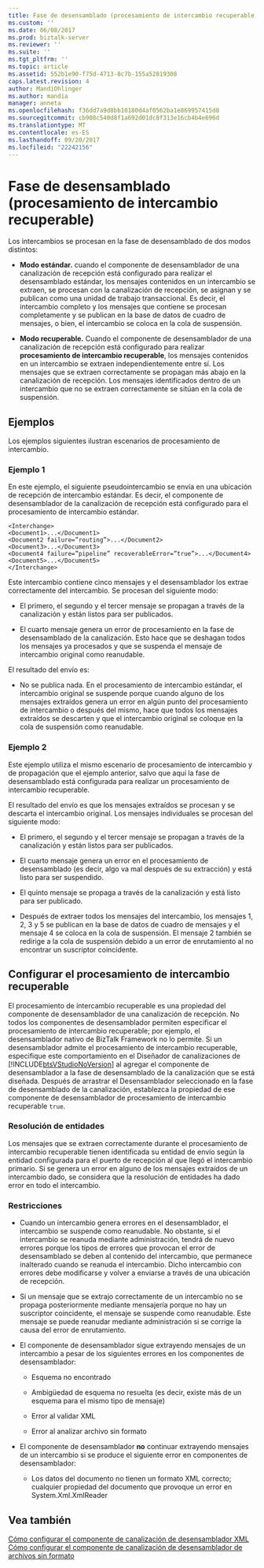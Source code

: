 ```yaml
---
title: Fase de desensamblado (procesamiento de intercambio recuperable) | Documentos de Microsoft
ms.custom: ''
ms.date: 06/08/2017
ms.prod: biztalk-server
ms.reviewer: ''
ms.suite: ''
ms.tgt_pltfrm: ''
ms.topic: article
ms.assetid: 552b1e90-f75d-4713-8c7b-155a52819308
caps.latest.revision: 4
author: MandiOhlinger
ms.author: mandia
manager: anneta
ms.openlocfilehash: f36dd7a9d8bb10180d4af0562ba1e869957415d8
ms.sourcegitcommit: cb908c540d8f1a692d01dc8f313e16cb4b4e696d
ms.translationtype: MT
ms.contentlocale: es-ES
ms.lasthandoff: 09/20/2017
ms.locfileid: "22242156"
---
```

# <a name="disassembly-stage-recoverable-interchange-processing"></a>Fase de desensamblado (procesamiento de intercambio recuperable)
Los intercambios se procesan en la fase de desensamblado de dos modos distintos:  
  
-   **Modo estándar.** cuando el componente de desensamblador de una canalización de recepción está configurado para realizar el desensamblado estándar, los mensajes contenidos en un intercambio se extraen, se procesan con la canalización de recepción, se asignan y se publican como una unidad de trabajo transaccional. Es decir, el intercambio completo y los mensajes que contiene se procesan completamente y se publican en la base de datos de cuadro de mensajes, o bien, el intercambio se coloca en la cola de suspensión.  
  
-   **Modo recuperable.** Cuando el componente de desensamblador de una canalización de recepción está configurado para realizar **procesamiento de intercambio recuperable**, los mensajes contenidos en un intercambio se extraen independientemente entre sí. Los mensajes que se extraen correctamente se propagan más abajo en la canalización de recepción. Los mensajes identificados dentro de un intercambio que no se extraen correctamente se sitúan en la cola de suspensión.  
  
## <a name="examples"></a>Ejemplos  
 Los ejemplos siguientes ilustran escenarios de procesamiento de intercambio.  
  
### <a name="example-1"></a>Ejemplo 1  
 En este ejemplo, el siguiente pseudointercambio se envía en una ubicación de recepción de intercambio estándar. Es decir, el componente de desensamblador de la canalización de recepción está configurado para el procesamiento de intercambio estándar.  
  
```  
<Interchange>  
<Document1>...</Document1>  
<Document2 failure=”routing”>...</Document2>  
<Document3>...</Document3>  
<Document4 failure=”pipeline” recoverableError=”true”>...</Document4>  
<Document5>...</Document5>  
</Interchange>  
```  
  
 Este intercambio contiene cinco mensajes y el desensamblador los extrae correctamente del intercambio. Se procesan del siguiente modo:  
  
-   El primero, el segundo y el tercer mensaje se propagan a través de la canalización y están listos para ser publicados.  
  
-   El cuarto mensaje genera un error de procesamiento en la fase de desensamblado de la canalización. Esto hace que se deshagan todos los mensajes ya procesados y que se suspenda el mensaje de intercambio original como reanudable.  
  
 El resultado del envío es:  
  
-   No se publica nada. En el procesamiento de intercambio estándar, el intercambio original se suspende porque cuando alguno de los mensajes extraídos genera un error en algún punto del procesamiento de intercambio o después del mismo, hace que todos los mensajes extraídos se descarten y que el intercambio original se coloque en la cola de suspensión como reanudable.  
  
### <a name="example-2"></a>Ejemplo 2  
 Este ejemplo utiliza el mismo escenario de procesamiento de intercambio y de propagación que el ejemplo anterior, salvo que aquí la fase de desensamblado está configurada para realizar un procesamiento de intercambio recuperable.  
  
 El resultado del envío es que los mensajes extraídos se procesan y se descarta el intercambio original. Los mensajes individuales se procesan del siguiente modo:  
  
-   El primero, el segundo y el tercer mensaje se propagan a través de la canalización y están listos para ser publicados.  
  
-   El cuarto mensaje genera un error en el procesamiento de desensamblado (es decir, algo va mal después de su extracción) y está listo para ser suspendido.  
  
-   El quinto mensaje se propaga a través de la canalización y está listo para ser publicado.  
  
-   Después de extraer todos los mensajes del intercambio, los mensajes 1, 2, 3 y 5 se publican en la base de datos de cuadro de mensajes y el mensaje 4 se coloca en la cola de suspensión. El mensaje 2 también se redirige a la cola de suspensión debido a un error de enrutamiento al no encontrar un suscriptor coincidente.  
  
## <a name="configuring-recoverable-interchange-processing"></a>Configurar el procesamiento de intercambio recuperable  
 El procesamiento de intercambio recuperable es una propiedad del componente de desensamblador de una canalización de recepción. No todos los componentes de desensamblador permiten especificar el procesamiento de intercambio recuperable; por ejemplo, el desensamblador nativo de BizTalk Framework no lo permite. Si un desensamblador admite el procesamiento de intercambio recuperable, especifique este comportamiento en el Diseñador de canalizaciones de [!INCLUDE[btsVStudioNoVersion](../includes/btsvstudionoversion-md.md)] al agregar el componente de desensamblador a la fase de desensamblado de la canalización que se está diseñada. Después de arrastrar el Desensamblador seleccionado en la fase de desensamblado de la canalización, establezca la propiedad de ese componente de desensamblador de procesamiento de intercambio recuperable `true`.  
  
### <a name="party-resolution"></a>Resolución de entidades  
 Los mensajes que se extraen correctamente durante el procesamiento de intercambio recuperable tienen identificada su entidad de envío según la entidad configurada para el puerto de recepción al que llegó el intercambio primario. Si se genera un error en alguno de los mensajes extraídos de un intercambio dado, se considera que la resolución de entidades ha dado error en todo el intercambio.  
  
### <a name="restrictions"></a>Restricciones  
  
-   Cuando un intercambio genera errores en el desensamblador, el intercambio se suspende como reanudable. No obstante, si el intercambio se reanuda mediante administración, tendrá de nuevo errores porque los tipos de errores que provocan el error de desensamblado se deben al contenido del intercambio, que permanece inalterado cuando se reanuda el intercambio. Dicho intercambio con errores debe modificarse y volver a enviarse a través de una ubicación de recepción.  
  
-   Si un mensaje que se extrajo correctamente de un intercambio no se propaga posteriormente mediante mensajería porque no hay un suscriptor coincidente, el mensaje se suspende como reanudable. Este mensaje se puede reanudar mediante administración si se corrige la causa del error de enrutamiento.  
  
-   El componente de desensamblador sigue extrayendo mensajes de un intercambio a pesar de los siguientes errores en los componentes de desensamblador:  
  
    -   Esquema no encontrado  
  
    -   Ambigüedad de esquema no resuelta (es decir, existe más de un esquema para el mismo tipo de mensaje)  
  
    -   Error al validar XML  
  
    -   Error al analizar archivo sin formato  
  
-   El componente de desensamblador **no** continuar extrayendo mensajes de un intercambio si se produce el siguiente error en componentes de desensamblador:  
  
    -   Los datos del documento no tienen un formato XML correcto; cualquier propiedad del documento que provoque un error en System.Xml.XmlReader  
  
## <a name="see-also"></a>Vea también  
 [Cómo configurar el componente de canalización de desensamblador XML](../core/how-to-configure-the-xml-disassembler-pipeline-component.md)   
 [Cómo configurar el componente de canalización de desensamblador de archivos sin formato](../core/how-to-configure-the-flat-file-disassembler-pipeline-component.md)